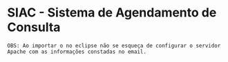 # SIAC - Sistema de Agendamento de Consulta #
    
    OBS: Ao importar o no eclipse não se esqueça de configurar o servidor Apache com as informações constadas no email.
